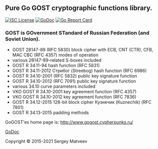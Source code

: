 ## Pure Go GOST cryptographic functions library.
[![ISC License](http://img.shields.io/badge/license-glp3-blue.svg)](https://github.com/pedroalbanese/gogost/blob/master/LICENSE.md) 
[![GoDoc](https://godoc.org/github.com/pedroalbanese/gogost?status.png)](http://godoc.org/github.com/pedroalbanese/gost-shred)
[![Go Report Card](https://goreportcard.com/badge/github.com/pedroalbanese/gogost)](https://goreportcard.com/report/github.com/pedroalbanese/gogost)

### GOST is GOvernment STandard of Russian Federation (and Soviet Union).

* GOST 28147-89 (RFC 5830) block cipher with ECB, CNT (CTR), CFB, MAC
  CBC (RFC 4357) modes of operation
* various 28147-89-related S-boxes included
* GOST R 34.11-94 hash function (RFC 5831)
* GOST R 34.11-2012 Стрибог (Streebog) hash function (RFC 6986)
* GOST R 34.10-2001 (RFC 5832) public key signature function
* GOST R 34.10-2012 (RFC 7091) public key signature function
* various 34.10 curve parameters included
* VKO GOST R 34.10-2001 key agreement function (RFC 4357)
* VKO GOST R 34.10-2012 key agreement function (RFC 7836)
* GOST R 34.12-2015 128-bit block cipher Кузнечик (Kuznechik) (RFC 7801)
* GOST R 34.13-2015 padding methods

GoGOST'es home page is: http://www.gogost.cypherpunks.ru/

[GoDoc](https://pkg.go.dev/github.com/pedroalbanese/gogost)

Copyright © 2015-2021 Sergey Matveev

